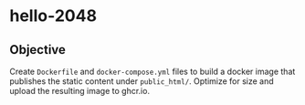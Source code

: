 # hello-2048

## Objective
 Create `Dockerfile` and `docker-compose.yml` files to build a docker image that publishes the static content under `public_html/`. Optimize for size and upload the resulting image to ghcr.io.
